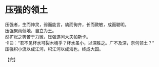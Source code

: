 # 压强的领土  
压强者，生而神灵，弱而能言，幼而徇齐，长而敦敏，成而聪明。  
压强聚雨低地，自立为王。  
然扩张之势苦于力微，压强遂问大夫帕斯卡。  
卡曰：“君不见杯水可裂木桶乎？杯水虽小，以深胜之。广不及深，奈何领土？”  
压强积小流以成江河，积江河以成海也，终成大国。  
  
【完】

